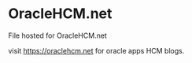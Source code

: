 # OracleHCM.net

File hosted for OracleHCM.net

visit https://oraclehcm.net for oracle apps HCM blogs.
